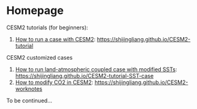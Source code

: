 # Homepage
CESM2 tutorials (for beginners):
1. [How to run a case with CESM2](https://shijingliang.github.io/CESM2-tutorial): https://shijingliang.github.io/CESM2-tutorial

CESM2 customized cases
1. [How to run land-atmospheric coupled case with modified SSTs](https://shijingliang.github.io/CESM2-tutorial-SST-case): https://shijingliang.github.io/CESM2-tutorial-SST-case
2. [How to modify CO2 in CESM2](https://shijingliang.github.io/CESM2-worknotes): https://shijingliang.github.io/CESM2-worknotes

To be continued...
